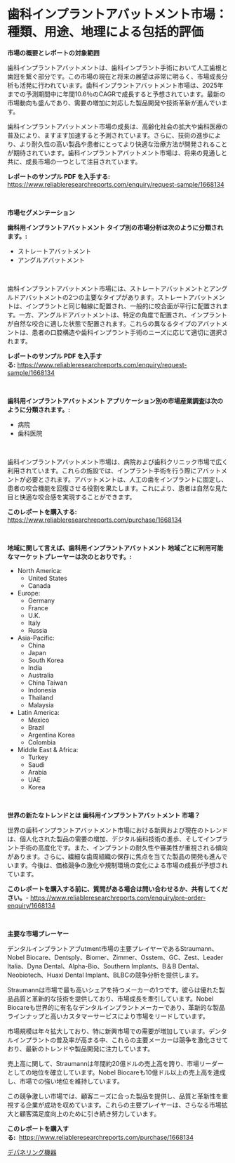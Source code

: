 <p><h1>歯科インプラントアバットメント市場：種類、用途、地理による包括的評価</h1></p><p><strong>市場の概要とレポートの対象範囲</strong></p>
<p><p>歯科インプラントアバットメントは、歯科インプラント手術において人工歯根と歯冠を繋ぐ部分です。この市場の現在と将来の展望は非常に明るく、市場成長分析も活発に行われています。歯科インプラントアバットメント市場は、2025年までの予測期間中に年間10.6％のCAGRで成長すると予想されています。最新の市場動向も盛んであり、需要の増加に対応した製品開発や技術革新が進んでいます。</p><p>歯科インプラントアバットメント市場の成長は、高齢化社会の拡大や歯科医療の普及により、ますます加速すると予測されています。さらに、技術の進歩により、より耐久性の高い製品や患者にとってより快適な治療方法が開発されることが期待されています。歯科インプラントアバットメント市場は、将来の見通しと共に、成長市場の一つとして注目されています。</p></p>
<p><strong>レポートのサンプル PDF を入手する:</strong> <a href="https://www.reliableresearchreports.com/enquiry/request-sample/1668134">https://www.reliableresearchreports.com/enquiry/request-sample/1668134</a></p>
<p>&nbsp;</p>
<p><strong>市場セグメンテーション</strong></p>
<p><strong>歯科用インプラントアバットメント タイプ別の市場分析は次のように分類されます。:</strong></p>
<p><ul><li>ストレートアバットメント</li><li>アングルアバットメント</li></ul></p>
<p>&nbsp;</p>
<p><p>歯科インプラントアバットメント市場には、ストレートアバットメントとアングルドアバットメントの2つの主要なタイプがあります。ストレートアバットメントは、インプラントと同じ軸線に配置され、一般的に咬合面が平行に配置されます。一方、アングルドアバットメントは、特定の角度で配置され、インプラントが自然な咬合に適した状態で配置されます。これらの異なるタイプのアバットメントは、患者の口腔構造や歯科インプラント手術のニーズに応じて適切に選択されます。</p></p>
<p><strong>レポートのサンプル PDF を入手する:</strong>&nbsp;<a href="https://www.reliableresearchreports.com/enquiry/request-sample/1668134">https://www.reliableresearchreports.com/enquiry/request-sample/1668134</a></p>
<p>&nbsp;</p>
<p><strong> 歯科用インプラントアバットメント アプリケーション別の市場産業調査は次のように分類されます。:</strong></p>
<p><ul><li>病院</li><li>歯科医院</li></ul></p>
<p>&nbsp;</p>
<p><p>歯科インプラントアバットメント市場は、病院および歯科クリニック市場で広く利用されています。これらの施設では、インプラント手術を行う際にアバットメントが必要とされます。アバットメントは、人工の歯をインプラントに固定し、患者の咬合機能を回復させる役割を果たします。これにより、患者は自然な見た目と快適な咬合感を実現することができます。</p></p>
<p><strong>このレポートを購入する:</strong>&nbsp; <a href="https://www.reliableresearchreports.com/purchase/1668134">https://www.reliableresearchreports.com/purchase/1668134</a></p>
<p>&nbsp;</p>
<p><strong>地域に関して言えば、歯科用インプラントアバットメント 地域ごとに利用可能なマーケットプレーヤーは次のとおりです。:</strong></p>
<p><ul>
    <li>
        North America:
        <ul>
            <li>United States</li>
            <li>Canada</li>
        </ul>
    </li>
    <li>
        Europe:
        <ul>
            <li>Germany</li>
            <li>France</li>
            <li>U.K.</li>
            <li>Italy</li>
            <li>Russia</li>
        </ul>
    </li>
    <li>
        Asia-Pacific:
        <ul>
            <li>China</li>
            <li>Japan</li>
            <li>South Korea</li>
            <li>India</li>
            <li>Australia</li>
            <li>China Taiwan</li>
            <li>Indonesia</li>
            <li>Thailand</li>
            <li>Malaysia</li>
        </ul>
    </li>
    <li>
        Latin America:
        <ul>
            <li>Mexico</li>
            <li>Brazil</li>
            <li>Argentina Korea</li>
            <li>Colombia</li>
        </ul>
    </li>
    <li>
        Middle East & Africa:
        <ul>
            <li>Turkey</li>
            <li>Saudi</li>
            <li>Arabia</li>
            <li>UAE</li>
            <li>Korea</li>
        </ul>
    </li>
    </ul></p>
<p>&nbsp;</p>
<p><strong>世界の新たなトレンドとは 歯科用インプラントアバットメント 市場？</strong></p>
<p><p>世界の歯科インプラントアバットメント市場における新興および現在のトレンドは、個人化された製品の需要の増加、デジタル歯科技術の進歩、そしてインプラント手術の高度化です。また、インプラントの耐久性や審美性が重視される傾向があります。さらに、繊細な歯周組織の保存に焦点を当てた製品の開発も進んでいます。今後は、価格競争の激化や規制環境の変化による市場の成長が予想されています。</p></p>
<p><strong>このレポートを購入する前に、質問がある場合は問い合わせるか、共有してください。</strong>- <a href="https://www.reliableresearchreports.com/enquiry/pre-order-enquiry/1668134">https://www.reliableresearchreports.com/enquiry/pre-order-enquiry/1668134</a></p>
<p>&nbsp;</p>
<p><strong>主要な市場プレーヤー</strong></p>
<p><p>デンタルインプラントアブutment市場の主要プレイヤーであるStraumann、Nobel Biocare、Dentsply、Biomer、Zimmer、Osstem、GC、Zest、Leader Italia、Dyna Dental、Alpha-Bio、Southern Implants、B＆B Dental、Neobiotech、Huaxi Dental Implant、BLBCの競争分析を提供します。</p><p>Straumannは市場で最も高いシェアを持つメーカーの1つです。彼らは優れた製品品質と革新的な技術を提供しており、市場成長を牽引しています。Nobel Biocareも世界的に有名なデンタルインプラントメーカーであり、革新的な製品ラインナップと高いカスタマーサービスにより市場をリードしています。</p><p>市場規模は年々拡大しており、特に新興市場での需要が増加しています。デンタルインプラントの普及率が高まる中、これらの主要メーカーは競争を激化させており、最新のトレンドや製品開発に注力しています。</p><p>売上高に関して、Straumannは年間約20億ドルの売上高を誇り、市場リーダーとしての地位を確立しています。Nobel Biocareも10億ドル以上の売上高を達成し、市場での強い地位を維持しています。</p><p>この競争激しい市場では、顧客ニーズに合った製品を提供し、品質と革新性を重視する企業が成功を収めています。これらの主要プレイヤーは、さらなる市場拡大と顧客満足度向上のために引き続き努力しています。</p></p>
<p><strong>このレポートを購入する:</strong>&nbsp;&nbsp;<a href="https://www.reliableresearchreports.com/purchase/1668134">https://www.reliableresearchreports.com/purchase/1668134</a></p>
<p><p><a href="https://github.com/zoetazuur/Market-Research-Report-List-1/blob/main/132063015265.md">デパネリング機器</a></p></p>